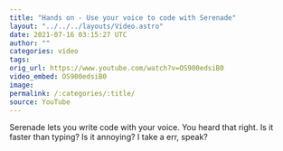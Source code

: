 ```yaml
---
title: "Hands on - Use your voice to code with Serenade"
layout: "../../../layouts/Video.astro"
date: 2021-07-16 03:15:27 UTC
author: ""
categories: video
tags: 
orig_url: https://www.youtube.com/watch?v=OS900edsiB0
video_embed: OS900edsiB0
image:
permalink: /:categories/:title/
source: YouTube
---
```

Serenade lets you write code with your voice. You heard that right. Is it faster than typing? Is it annoying? I take a err, speak?
